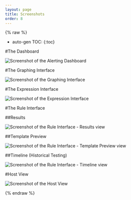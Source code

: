 ```yaml
---
layout: page
title: Screenshots
order: 8
---
```


{% raw %}

* auto-gen TOC:
{:toc}

#The Dashboard

![Screenshot of the Alerting Dashboard](public/ss_dashboard.png)

#The Graphing Interface

![Screenshot of the Graphing Interface](public/ss_graph.png)

#The Expression Interface

![Screenshot of the Expression Interface](public/ss_expr.png)

#The Rule Interface

##Results

![Screenshot of the Rule Interface - Results view](public/ss_rule_results.png)

##Template Preview

![Screenshot of the Rule Interface - Template Preview view](public/ss_rule_template.png)

##Timeline (Historical Testing)

![Screenshot of the Rule Interface - Timeline view](public/ss_rule_timeline.png)

#Host View

![Screenshot of the Host View](public/ss_host.png)

{% endraw %}